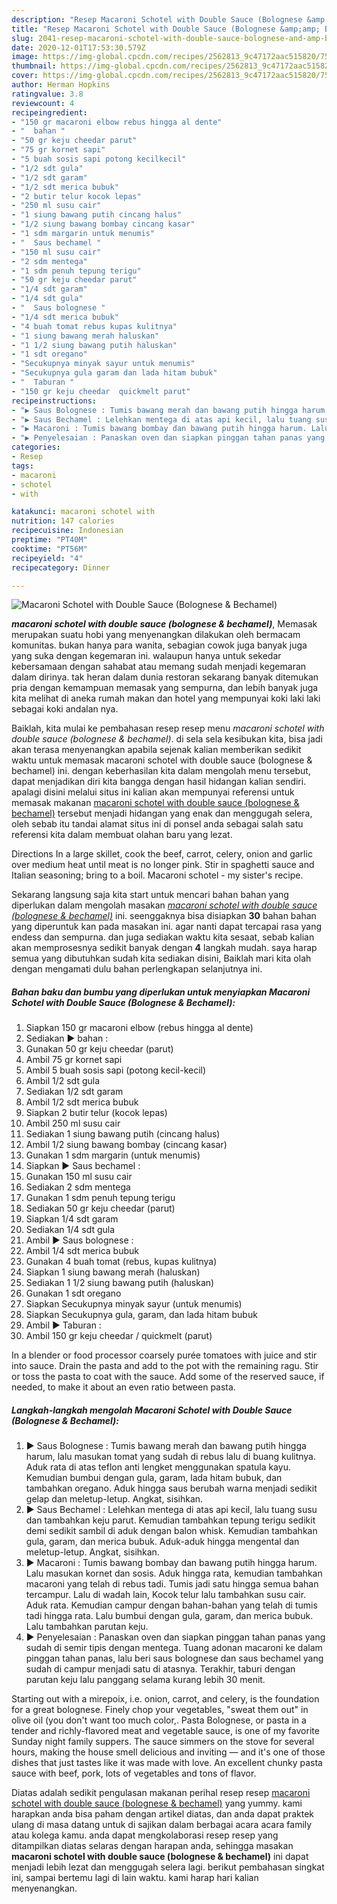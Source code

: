 ```yaml
---
description: "Resep Macaroni Schotel with Double Sauce (Bolognese &amp;amp; Bechamel) Lezat"
title: "Resep Macaroni Schotel with Double Sauce (Bolognese &amp;amp; Bechamel) Lezat"
slug: 2041-resep-macaroni-schotel-with-double-sauce-bolognese-and-amp-bechamel-lezat
date: 2020-12-01T17:53:30.579Z
image: https://img-global.cpcdn.com/recipes/2562813_9c47172aac515820/751x532cq70/macaroni-schotel-with-double-sauce-bolognese-bechamel-foto-resep-utama.jpg
thumbnail: https://img-global.cpcdn.com/recipes/2562813_9c47172aac515820/751x532cq70/macaroni-schotel-with-double-sauce-bolognese-bechamel-foto-resep-utama.jpg
cover: https://img-global.cpcdn.com/recipes/2562813_9c47172aac515820/751x532cq70/macaroni-schotel-with-double-sauce-bolognese-bechamel-foto-resep-utama.jpg
author: Herman Hopkins
ratingvalue: 3.8
reviewcount: 4
recipeingredient:
- "150 gr macaroni elbow rebus hingga al dente"
- "  bahan "
- "50 gr keju cheedar parut"
- "75 gr kornet sapi"
- "5 buah sosis sapi potong kecilkecil"
- "1/2 sdt gula"
- "1/2 sdt garam"
- "1/2 sdt merica bubuk"
- "2 butir telur kocok lepas"
- "250 ml susu cair"
- "1 siung bawang putih cincang halus"
- "1/2 siung bawang bombay cincang kasar"
- "1 sdm margarin untuk menumis"
- "  Saus bechamel "
- "150 ml susu cair"
- "2 sdm mentega"
- "1 sdm penuh tepung terigu"
- "50 gr keju cheedar parut"
- "1/4 sdt garam"
- "1/4 sdt gula"
- "  Saus bolognese "
- "1/4 sdt merica bubuk"
- "4 buah tomat rebus kupas kulitnya"
- "1 siung bawang merah haluskan"
- "1 1/2 siung bawang putih haluskan"
- "1 sdt oregano"
- "Secukupnya minyak sayur untuk menumis"
- "Secukupnya gula garam dan lada hitam bubuk"
- "  Taburan "
- "150 gr keju cheedar  quickmelt parut"
recipeinstructions:
- "▶ Saus Bolognese : Tumis bawang merah dan bawang putih hingga harum, lalu masukan tomat yang sudah di rebus lalu di buang kulitnya. Aduk rata di atas teflon anti lengket menggunakan spatula kayu. Kemudian bumbui dengan gula, garam, lada hitam bubuk, dan tambahkan oregano. Aduk hingga saus berubah warna menjadi sedikit gelap dan meletup-letup. Angkat, sisihkan."
- "▶ Saus Bechamel : Lelehkan mentega di atas api kecil, lalu tuang susu dan tambahkan keju parut. Kemudian tambahkan tepung terigu sedikit demi sedikit sambil di aduk dengan balon whisk. Kemudian tambahkan gula, garam, dan merica bubuk. Aduk-aduk hingga mengental dan meletup-letup. Angkat, sisihkan."
- "▶ Macaroni : Tumis bawang bombay dan bawang putih hingga harum. Lalu masukan kornet dan sosis. Aduk hingga rata, kemudian tambahkan macaroni yang telah di rebus tadi. Tumis jadi satu hingga semua bahan tercampur. Lalu di wadah lain, Kocok telur lalu tambahkan susu cair. Aduk rata. Kemudian campur dengan bahan-bahan yang telah di tumis tadi hingga rata. Lalu bumbui dengan gula, garam, dan merica bubuk. Lalu tambahkan parutan keju."
- "▶ Penyelesaian : Panaskan oven dan siapkan pinggan tahan panas yang sudah di semir tipis dengan mentega. Tuang adonan macaroni ke dalam pinggan tahan panas, lalu beri saus bolognese dan saus bechamel yang sudah di campur menjadi satu di atasnya. Terakhir, taburi dengan parutan keju lalu panggang selama kurang lebih 30 menit."
categories:
- Resep
tags:
- macaroni
- schotel
- with

katakunci: macaroni schotel with 
nutrition: 147 calories
recipecuisine: Indonesian
preptime: "PT40M"
cooktime: "PT56M"
recipeyield: "4"
recipecategory: Dinner

---
```



![Macaroni Schotel with Double Sauce (Bolognese &amp; Bechamel)](https://img-global.cpcdn.com/recipes/2562813_9c47172aac515820/751x532cq70/macaroni-schotel-with-double-sauce-bolognese-bechamel-foto-resep-utama.jpg)

<b><i>macaroni schotel with double sauce (bolognese &amp; bechamel)</i></b>, Memasak merupakan suatu hobi yang menyenangkan dilakukan oleh bermacam komunitas. bukan hanya para wanita, sebagian cowok juga banyak juga yang suka dengan kegemaran ini. walaupun hanya untuk sekedar kebersamaan dengan sahabat atau memang sudah menjadi kegemaran dalam dirinya. tak heran dalam dunia restoran sekarang banyak ditemukan pria dengan kemampuan memasak yang sempurna, dan lebih banyak juga kita melihat di aneka rumah makan dan hotel yang mempunyai koki laki laki sebagai koki andalan nya.

Baiklah, kita mulai ke pembahasan resep resep menu <i>macaroni schotel with double sauce (bolognese &amp; bechamel)</i>. di sela sela kesibukan kita, bisa jadi akan terasa menyenangkan apabila sejenak kalian memberikan sedikit waktu untuk memasak macaroni schotel with double sauce (bolognese &amp; bechamel) ini. dengan keberhasilan kita dalam mengolah menu tersebut, dapat menjadikan diri kita bangga dengan hasil hidangan kalian sendiri. apalagi disini melalui situs ini kalian akan mempunyai referensi untuk memasak makanan <u>macaroni schotel with double sauce (bolognese &amp; bechamel)</u> tersebut menjadi hidangan yang enak dan menggugah selera, oleh sebab itu tandai alamat situs ini di ponsel anda sebagai salah satu referensi kita dalam membuat olahan baru yang lezat.

Directions In a large skillet, cook the beef, carrot, celery, onion and garlic over medium heat until meat is no longer pink. Stir in spaghetti sauce and Italian seasoning; bring to a boil. Macaroni schotel - my sister&#39;s recipe.


Sekarang langsung saja kita start untuk mencari bahan bahan yang diperlukan dalam mengolah masakan <u><i>macaroni schotel with double sauce (bolognese &amp; bechamel)</i></u> ini. seenggaknya bisa disiapkan <b>30</b> bahan bahan yang diperuntuk kan pada masakan ini. agar nanti dapat tercapai rasa yang endess dan sempurna. dan juga sediakan waktu kita sesaat, sebab kalian akan memprosesnya sedikit banyak dengan <b>4</b> langkah mudah. saya harap semua yang dibutuhkan sudah kita sediakan disini, Baiklah mari kita olah dengan mengamati dulu bahan perlengkapan selanjutnya ini.

<!--inarticleads1-->

##### Bahan baku dan bumbu yang diperlukan untuk menyiapkan Macaroni Schotel with Double Sauce (Bolognese &amp; Bechamel):

1. Siapkan 150 gr macaroni elbow (rebus hingga al dente)
1. Sediakan  ▶ bahan :
1. Gunakan 50 gr keju cheedar (parut)
1. Ambil 75 gr kornet sapi
1. Ambil 5 buah sosis sapi (potong kecil-kecil)
1. Ambil 1/2 sdt gula
1. Sediakan 1/2 sdt garam
1. Ambil 1/2 sdt merica bubuk
1. Siapkan 2 butir telur (kocok lepas)
1. Ambil 250 ml susu cair
1. Sediakan 1 siung bawang putih (cincang halus)
1. Ambil 1/2 siung bawang bombay (cincang kasar)
1. Gunakan 1 sdm margarin (untuk menumis)
1. Siapkan  ▶ Saus bechamel :
1. Gunakan 150 ml susu cair
1. Sediakan 2 sdm mentega
1. Gunakan 1 sdm penuh tepung terigu
1. Sediakan 50 gr keju cheedar (parut)
1. Siapkan 1/4 sdt garam
1. Sediakan 1/4 sdt gula
1. Ambil  ▶ Saus bolognese :
1. Ambil 1/4 sdt merica bubuk
1. Gunakan 4 buah tomat (rebus, kupas kulitnya)
1. Siapkan 1 siung bawang merah (haluskan)
1. Sediakan 1 1/2 siung bawang putih (haluskan)
1. Gunakan 1 sdt oregano
1. Siapkan Secukupnya minyak sayur (untuk menumis)
1. Siapkan Secukupnya gula, garam, dan lada hitam bubuk
1. Ambil  ▶ Taburan :
1. Ambil 150 gr keju cheedar / quickmelt (parut)


In a blender or food processor coarsely purée tomatoes with juice and stir into sauce. Drain the pasta and add to the pot with the remaining ragu. Stir or toss the pasta to coat with the sauce. Add some of the reserved sauce, if needed, to make it about an even ratio between pasta. 

<!--inarticleads2-->

##### Langkah-langkah mengolah Macaroni Schotel with Double Sauce (Bolognese &amp; Bechamel):

1. ▶ Saus Bolognese : Tumis bawang merah dan bawang putih hingga harum, lalu masukan tomat yang sudah di rebus lalu di buang kulitnya. Aduk rata di atas teflon anti lengket menggunakan spatula kayu. Kemudian bumbui dengan gula, garam, lada hitam bubuk, dan tambahkan oregano. Aduk hingga saus berubah warna menjadi sedikit gelap dan meletup-letup. Angkat, sisihkan.
1. ▶ Saus Bechamel : Lelehkan mentega di atas api kecil, lalu tuang susu dan tambahkan keju parut. Kemudian tambahkan tepung terigu sedikit demi sedikit sambil di aduk dengan balon whisk. Kemudian tambahkan gula, garam, dan merica bubuk. Aduk-aduk hingga mengental dan meletup-letup. Angkat, sisihkan.
1. ▶ Macaroni : Tumis bawang bombay dan bawang putih hingga harum. Lalu masukan kornet dan sosis. Aduk hingga rata, kemudian tambahkan macaroni yang telah di rebus tadi. Tumis jadi satu hingga semua bahan tercampur. Lalu di wadah lain, Kocok telur lalu tambahkan susu cair. Aduk rata. Kemudian campur dengan bahan-bahan yang telah di tumis tadi hingga rata. Lalu bumbui dengan gula, garam, dan merica bubuk. Lalu tambahkan parutan keju.
1. ▶ Penyelesaian : Panaskan oven dan siapkan pinggan tahan panas yang sudah di semir tipis dengan mentega. Tuang adonan macaroni ke dalam pinggan tahan panas, lalu beri saus bolognese dan saus bechamel yang sudah di campur menjadi satu di atasnya. Terakhir, taburi dengan parutan keju lalu panggang selama kurang lebih 30 menit.


Starting out with a mirepoix, i.e. onion, carrot, and celery, is the foundation for a great bolognese. Finely chop your vegetables, &#34;sweat them out&#34; in olive oil (you don&#39;t want too much color,. Pasta Bolognese, or pasta in a tender and richly-flavored meat and vegetable sauce, is one of my favorite Sunday night family suppers. The sauce simmers on the stove for several hours, making the house smell delicious and inviting — and it&#39;s one of those dishes that just tastes like it was made with love. An excellent chunky pasta sauce with beef, pork, lots of vegetables and tons of flavor. 

Diatas adalah sedikit pengulasan makanan perihal resep resep <u>macaroni schotel with double sauce (bolognese &amp; bechamel)</u> yang yummy. kami harapkan anda bisa paham dengan artikel diatas, dan anda dapat praktek ulang di masa datang untuk di sajikan dalam berbagai acara acara family atau kolega kamu. anda dapat mengkolaborasi resep resep yang ditampilkan diatas selaras dengan harapan anda, sehingga masakan <b>macaroni schotel with double sauce (bolognese &amp; bechamel)</b> ini dapat menjadi lebih lezat dan menggugah selera lagi. berikut pembahasan singkat ini, sampai bertemu lagi di lain waktu. kami harap hari kalian menyenangkan.
